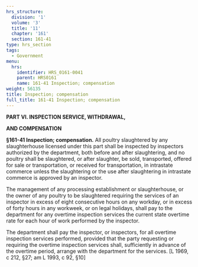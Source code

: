 ```yaml
---
hrs_structure:
  division: '1'
  volume: '3'
  title: '11'
  chapter: '161'
  section: 161-41
type: hrs_section
tags:
  - Government
menu:
  hrs:
    identifier: HRS_0161-0041
    parent: HRS0161
    name: 161-41 Inspection; compensation
weight: 56135
title: Inspection; compensation
full_title: 161-41 Inspection; compensation
---
```

**PART VI. INSPECTION SERVICE, WITHDRAWAL,**

**AND COMPENSATION**

**§161-41 Inspection; compensation.** All poultry slaughtered by any slaughterhouse licensed under this part shall be inspected by inspectors authorized by the department, both before and after slaughtering, and no poultry shall be slaughtered, or after slaughter, be sold, transported, offered for sale or transportation, or received for transportation, in intrastate commerce unless the slaughtering or the use after slaughtering in intrastate commerce is approved by an inspector.

The management of any processing establishment or slaughterhouse, or the owner of any poultry to be slaughtered requiring the services of an inspector in excess of eight consecutive hours on any workday, or in excess of forty hours in any workweek, or on legal holidays, shall pay to the department for any overtime inspection services the current state overtime rate for each hour of work performed by the inspector.

The department shall pay the inspector, or inspectors, for all overtime inspection services performed, provided that the party requesting or requiring the overtime inspection services shall, sufficiently in advance of the overtime period, arrange with the department for the services. [L 1969, c 212, §27; am L 1993, c 92, §10]